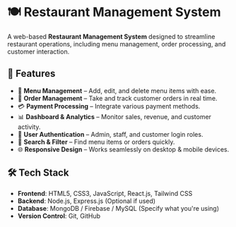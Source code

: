 # 🍽️ Restaurant Management System

A web-based **Restaurant Management System** designed to streamline restaurant operations, including menu management, order processing, and customer interaction.

## 🚀 Features

- 📜 **Menu Management** – Add, edit, and delete menu items with ease.
- 🛒 **Order Management** – Take and track customer orders in real time.
- 💳 **Payment Processing** – Integrate various payment methods.
- 📊 **Dashboard & Analytics** – Monitor sales, revenue, and customer activity.
- 👥 **User Authentication** – Admin, staff, and customer login roles.
- 🔎 **Search & Filter** – Find menu items or orders quickly.
- 🌐 **Responsive Design** – Works seamlessly on desktop & mobile devices.

## 🛠️ Tech Stack

- **Frontend**: HTML5, CSS3, JavaScript, React.js, Tailwind CSS
- **Backend**: Node.js, Express.js (Optional if used)
- **Database**: MongoDB / Firebase / MySQL (Specify what you're using)
- **Version Control**: Git, GitHub
